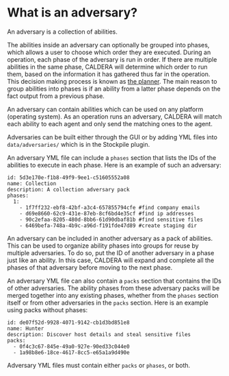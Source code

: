 What is an adversary?
=================

An adversary is a collection of abilities.

The abilities inside an adversary can optionally be grouped into phases, which allows a user to choose which order they are executed. During an operation, each phase of the adversary is run in order. If there are multiple abilities in the same phase, CALDERA will determine which order to run them, based on the information it has gathered thus far in the operation. This decision making process is known as [the planner](What-is-a-planner.md). The main reason to group abilities into phases is if an ability from a latter phase depends on the fact output from a previous phase.

An adversary can contain abilities which can be used on any platform (operating system). As an operation runs an adversary, CALDERA will match each ability to each agent and only send the matching ones to the agent.

Adversaries can be built either through the GUI or by adding YML files into `data/adversaries/` which is in the Stockpile plugin.

An adversary YML file can include a `phases` section that lists the IDs of the abilities to execute in each phase. Here is an example of such an adversary:
```
id: 5d3e170e-f1b8-49f9-9ee1-c51605552a08
name: Collection
description: A collection adversary pack
phases:
  1:
    - 1f7ff232-ebf8-42bf-a3c4-657855794cfe #find company emails
    - d69e8660-62c9-431e-87eb-8cf6bd4e35cf #find ip addresses
    - 90c2efaa-8205-480d-8bb6-61d90dbaf81b #find sensitive files
    - 6469befa-748a-4b9c-a96d-f191fde47d89 #create staging dir
```

An adversary can be included in another adversary as a pack of abilities. This can be used to organize ability phases into groups for reuse by multiple adversaries. To do so, put the ID of another adversary in a phase just like an ability. In this case, CALDERA will expand and complete all the phases of that adversary before moving to the next phase.

An adversary YML file can also contain a `packs` section that contains the IDs of other adversaries. The ability phases from these adversary packs will be merged together into any existing phases, whether from the `phases` section itself or from other adversaries in the `packs` section. Here is an example using packs without phases:
```
id: de07f52d-9928-4071-9142-cb1d3bd851e8
name: Hunter
description: Discover host details and steal sensitive files
packs:
  - 0f4c3c67-845e-49a0-927e-90ed33c044e0
  - 1a98b8e6-18ce-4617-8cc5-e65a1a9d490e
```

Adversary YML files must contain either `packs` or `phases`, or both.
